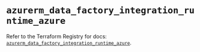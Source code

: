 # `azurerm_data_factory_integration_runtime_azure`

Refer to the Terraform Registry for docs: [`azurerm_data_factory_integration_runtime_azure`](https://registry.terraform.io/providers/hashicorp/azurerm/4.11.0/docs/resources/data_factory_integration_runtime_azure).
